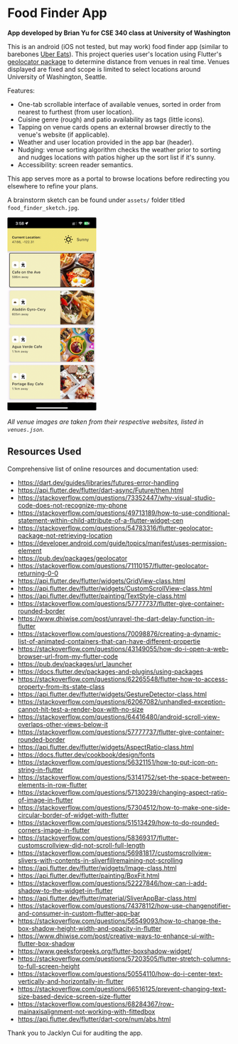 # Food Finder App

**App developed by Brian Yu for CSE 340 class at University of Washington**

This is an android (iOS not tested, but may work) food finder app (similar to barebones [Uber Eats](https://play.google.com/store/apps/details?id=com.ubercab.eats&hl=en_CA)). This project queries user's location using Flutter's [geolocator package](https://pub.dev/packages/geolocator) to determine distance from venues in real time. Venues displayed are fixed and scope is limited to select locations around University of Washington, Seattle.

Features:
- One-tab scrollable interface of available venues, sorted in order from nearest to furthest (from user location).
- Cuisine genre (rough) and patio availability as tags (little icons).
- Tapping on venue cards opens an external browser directly to the venue's website (if applicable).
- Weather and user location provided in the app bar (header).
- Nudging: venue sorting algorithm checks the weather prior to sorting and nudges locations with patios higher up the sort list if it's sunny.
- Accessibility: screen reader semantics.

This app serves more as a portal to browse locations before redirecting you elsewhere to refine your plans.

A brainstorm sketch can be found under `assets/` folder titled `food_finder_sketch.jpg`.

<img src="./assets/ios_food_finder.png" alt="Screenshot of app's main page" width="200"/>

*All venue images are taken from their respective websites, listed in `venues.json`.*


## Resources Used

Comprehensive list of online resources and documentation used: 
- https://dart.dev/guides/libraries/futures-error-handling
- https://api.flutter.dev/flutter/dart-async/Future/then.html
- https://stackoverflow.com/questions/73352447/why-visual-studio-code-does-not-recognize-my-phone
- https://stackoverflow.com/questions/49713189/how-to-use-conditional-statement-within-child-attribute-of-a-flutter-widget-cen
- https://stackoverflow.com/questions/54783316/flutter-geolocator-package-not-retrieving-location
- https://developer.android.com/guide/topics/manifest/uses-permission-element
- https://pub.dev/packages/geolocator
- https://stackoverflow.com/questions/71110157/flutter-geolocator-returning-0-0
- https://api.flutter.dev/flutter/widgets/GridView-class.html
- https://api.flutter.dev/flutter/widgets/CustomScrollView-class.html
- https://api.flutter.dev/flutter/painting/TextStyle-class.html
- https://stackoverflow.com/questions/57777737/flutter-give-container-rounded-border
- https://www.dhiwise.com/post/unravel-the-dart-delay-function-in-flutter
- https://stackoverflow.com/questions/70098876/creating-a-dynamic-list-of-animated-containers-that-can-have-different-propertie
- https://stackoverflow.com/questions/43149055/how-do-i-open-a-web-browser-url-from-my-flutter-code
- https://pub.dev/packages/url_launcher
- https://docs.flutter.dev/packages-and-plugins/using-packages
- https://stackoverflow.com/questions/62265548/flutter-how-to-access-property-from-its-state-class
- https://api.flutter.dev/flutter/widgets/GestureDetector-class.html
- https://stackoverflow.com/questions/62067082/unhandled-exception-cannot-hit-test-a-render-box-with-no-size
- https://stackoverflow.com/questions/64416480/android-scroll-view-overlaps-other-views-below-it
- https://stackoverflow.com/questions/57777737/flutter-give-container-rounded-border
- https://api.flutter.dev/flutter/widgets/AspectRatio-class.html
- https://docs.flutter.dev/cookbook/design/fonts
- https://stackoverflow.com/questions/56321151/how-to-put-icon-on-string-in-flutter
- https://stackoverflow.com/questions/53141752/set-the-space-between-elements-in-row-flutter
- https://stackoverflow.com/questions/57130239/changing-aspect-ratio-of-image-in-flutter
- https://stackoverflow.com/questions/57304512/how-to-make-one-side-circular-border-of-widget-with-flutter
- https://stackoverflow.com/questions/51513429/how-to-do-rounded-corners-image-in-flutter
- https://stackoverflow.com/questions/58369317/flutter-customscrollview-did-not-scroll-full-length
- https://stackoverflow.com/questions/56981817/customscrollview-slivers-with-contents-in-sliverfillremaining-not-scrolling
- https://api.flutter.dev/flutter/widgets/Image-class.html
- https://api.flutter.dev/flutter/painting/BoxFit.html
- https://stackoverflow.com/questions/52227846/how-can-i-add-shadow-to-the-widget-in-flutter
- https://api.flutter.dev/flutter/material/SliverAppBar-class.html
- https://stackoverflow.com/questions/74378112/how-use-changenotifier-and-consumer-in-custom-flutter-app-bar
- https://stackoverflow.com/questions/56549093/how-to-change-the-box-shadow-height-width-and-opacity-in-flutter
- https://www.dhiwise.com/post/creative-ways-to-enhance-ui-with-flutter-box-shadow
- https://www.geeksforgeeks.org/flutter-boxshadow-widget/
- https://stackoverflow.com/questions/57203505/flutter-stretch-columns-to-full-screen-height
- https://stackoverflow.com/questions/50554110/how-do-i-center-text-vertically-and-horizontally-in-flutter
- https://stackoverflow.com/questions/66516125/prevent-changing-text-size-based-device-screen-size-flutter
- https://stackoverflow.com/questions/68284367/row-mainaxisalignment-not-working-with-fittedbox
- https://api.flutter.dev/flutter/dart-core/num/abs.html

Thank you to Jacklyn Cui for auditing the app.
